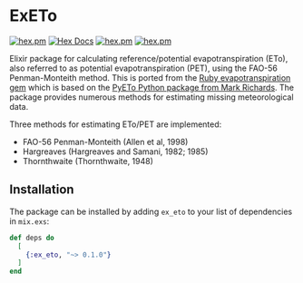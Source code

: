 # ExETo

[![hex.pm](https://img.shields.io/hexpm/v/ex_eto.svg)](https://hex.pm/packages/ex_eto)
[![Hex Docs](https://img.shields.io/badge/hex-docs-lightgreen.svg)](https://hexdocs.pm/ex_eto/)
[![hex.pm](https://img.shields.io/hexpm/dt/ex_eto.svg)](https://hex.pm/packages/ex_eto)
[![hex.pm](https://img.shields.io/hexpm/l/ex_eto.svg)](https://hex.pm/packages/ex_eto)

Elixir package for calculating reference/potential evapotranspiration (ETo), also referred to as potential evapotranspiration (PET), using the FAO-56 Penman-Monteith method. This is ported from the [Ruby evapotranspiration gem](https://github.com/brycejohnston/evapotranspiration) which is based on the [PyETo Python package from Mark Richards](https://github.com/woodcrafty/PyETo). The package provides numerous methods for estimating missing meteorological data.

Three methods for estimating ETo/PET are implemented:

- FAO-56 Penman-Monteith (Allen et al, 1998)
- Hargreaves (Hargreaves and Samani, 1982; 1985)
- Thornthwaite (Thornthwaite, 1948)

## Installation

The package can be installed by adding `ex_eto` to your list of dependencies in `mix.exs`:

```elixir
def deps do
  [
    {:ex_eto, "~> 0.1.0"}
  ]
end
```

